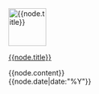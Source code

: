 <div class="project">
  <div class="project-icon image left">
    <a href="{{node.link}}" title="{{node.title}}">
      <img src="{{node.icon}}" width="75" height="75" alt="{{node.title}}" />
    </a>
  </div>

  <a href="{{node.link}}" class="project-link">{{node.title}}</a>

  <div class="project-desc">
    {{node.content}}
  </div>

  <div class="project-activity meta">
    {{node.date|date:"%Y"}}
  </div>
</div>
